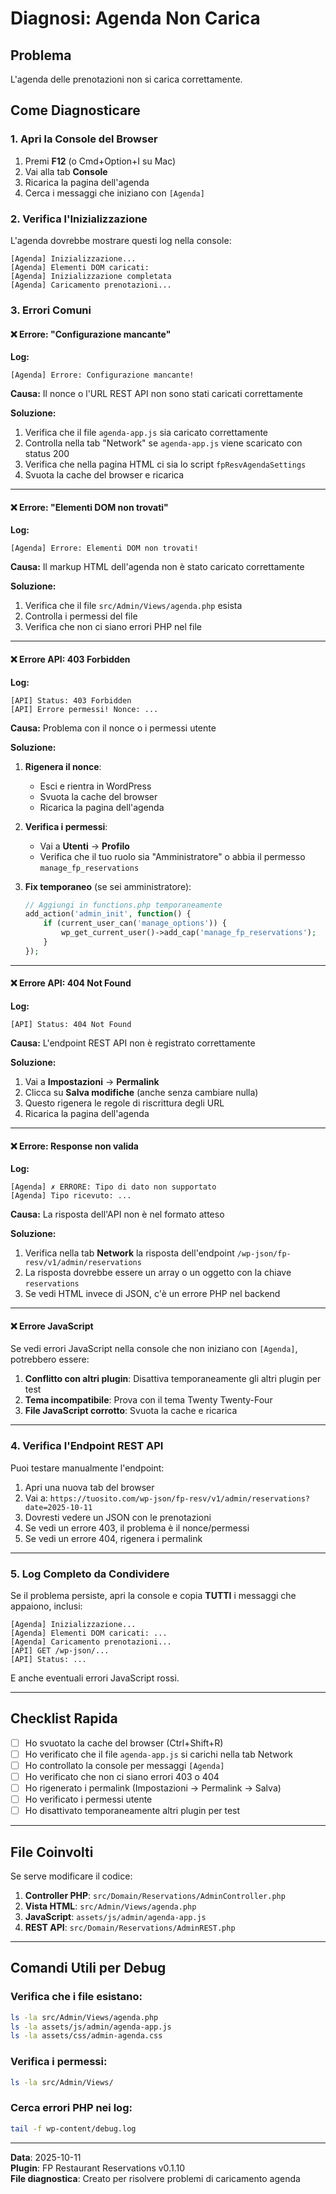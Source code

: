 # Diagnosi: Agenda Non Carica

## Problema
L'agenda delle prenotazioni non si carica correttamente.

## Come Diagnosticare

### 1. Apri la Console del Browser
1. Premi **F12** (o Cmd+Option+I su Mac)
2. Vai alla tab **Console**
3. Ricarica la pagina dell'agenda
4. Cerca i messaggi che iniziano con `[Agenda]`

### 2. Verifica l'Inizializzazione
L'agenda dovrebbe mostrare questi log nella console:

```
[Agenda] Inizializzazione...
[Agenda] Elementi DOM caricati:
[Agenda] Inizializzazione completata
[Agenda] Caricamento prenotazioni...
```

### 3. Errori Comuni

#### ❌ Errore: "Configurazione mancante"
**Log:**
```
[Agenda] Errore: Configurazione mancante!
```

**Causa:** Il nonce o l'URL REST API non sono stati caricati correttamente

**Soluzione:**
1. Verifica che il file `agenda-app.js` sia caricato correttamente
2. Controlla nella tab "Network" se `agenda-app.js` viene scaricato con status 200
3. Verifica che nella pagina HTML ci sia lo script `fpResvAgendaSettings`
4. Svuota la cache del browser e ricarica

---

#### ❌ Errore: "Elementi DOM non trovati"
**Log:**
```
[Agenda] Errore: Elementi DOM non trovati!
```

**Causa:** Il markup HTML dell'agenda non è stato caricato correttamente

**Soluzione:**
1. Verifica che il file `src/Admin/Views/agenda.php` esista
2. Controlla i permessi del file
3. Verifica che non ci siano errori PHP nel file

---

#### ❌ Errore API: 403 Forbidden
**Log:**
```
[API] Status: 403 Forbidden
[API] Errore permessi! Nonce: ...
```

**Causa:** Problema con il nonce o i permessi utente

**Soluzione:**
1. **Rigenera il nonce**:
   - Esci e rientra in WordPress
   - Svuota la cache del browser
   - Ricarica la pagina dell'agenda

2. **Verifica i permessi**:
   - Vai a **Utenti** → **Profilo**
   - Verifica che il tuo ruolo sia "Amministratore" o abbia il permesso `manage_fp_reservations`

3. **Fix temporaneo** (se sei amministratore):
   ```php
   // Aggiungi in functions.php temporaneamente
   add_action('admin_init', function() {
       if (current_user_can('manage_options')) {
           wp_get_current_user()->add_cap('manage_fp_reservations');
       }
   });
   ```

---

#### ❌ Errore API: 404 Not Found
**Log:**
```
[API] Status: 404 Not Found
```

**Causa:** L'endpoint REST API non è registrato correttamente

**Soluzione:**
1. Vai a **Impostazioni** → **Permalink**
2. Clicca su **Salva modifiche** (anche senza cambiare nulla)
3. Questo rigenera le regole di riscrittura degli URL
4. Ricarica la pagina dell'agenda

---

#### ❌ Errore: Response non valida
**Log:**
```
[Agenda] ✗ ERRORE: Tipo di dato non supportato
[Agenda] Tipo ricevuto: ...
```

**Causa:** La risposta dell'API non è nel formato atteso

**Soluzione:**
1. Verifica nella tab **Network** la risposta dell'endpoint `/wp-json/fp-resv/v1/admin/reservations`
2. La risposta dovrebbe essere un array o un oggetto con la chiave `reservations`
3. Se vedi HTML invece di JSON, c'è un errore PHP nel backend

---

#### ❌ Errore JavaScript
Se vedi errori JavaScript nella console che non iniziano con `[Agenda]`, potrebbero essere:

1. **Conflitto con altri plugin**: Disattiva temporaneamente gli altri plugin per test
2. **Tema incompatibile**: Prova con il tema Twenty Twenty-Four
3. **File JavaScript corrotto**: Svuota la cache e ricarica

---

### 4. Verifica l'Endpoint REST API

Puoi testare manualmente l'endpoint:

1. Apri una nuova tab del browser
2. Vai a: `https://tuosito.com/wp-json/fp-resv/v1/admin/reservations?date=2025-10-11`
3. Dovresti vedere un JSON con le prenotazioni
4. Se vedi un errore 403, il problema è il nonce/permessi
5. Se vedi un errore 404, rigenera i permalink

---

### 5. Log Completo da Condividere

Se il problema persiste, apri la console e copia **TUTTI** i messaggi che appaiono, inclusi:

```
[Agenda] Inizializzazione...
[Agenda] Elementi DOM caricati: ...
[Agenda] Caricamento prenotazioni...
[API] GET /wp-json/...
[API] Status: ...
```

E anche eventuali errori JavaScript rossi.

---

## Checklist Rapida

- [ ] Ho svuotato la cache del browser (Ctrl+Shift+R)
- [ ] Ho verificato che il file `agenda-app.js` si carichi nella tab Network
- [ ] Ho controllato la console per messaggi `[Agenda]`
- [ ] Ho verificato che non ci siano errori 403 o 404
- [ ] Ho rigenerato i permalink (Impostazioni → Permalink → Salva)
- [ ] Ho verificato i permessi utente
- [ ] Ho disattivato temporaneamente altri plugin per test

---

## File Coinvolti

Se serve modificare il codice:

1. **Controller PHP**: `src/Domain/Reservations/AdminController.php`
2. **Vista HTML**: `src/Admin/Views/agenda.php`
3. **JavaScript**: `assets/js/admin/agenda-app.js`
4. **REST API**: `src/Domain/Reservations/AdminREST.php`

---

## Comandi Utili per Debug

### Verifica che i file esistano:
```bash
ls -la src/Admin/Views/agenda.php
ls -la assets/js/admin/agenda-app.js
ls -la assets/css/admin-agenda.css
```

### Verifica i permessi:
```bash
ls -la src/Admin/Views/
```

### Cerca errori PHP nei log:
```bash
tail -f wp-content/debug.log
```

---

**Data**: 2025-10-11  
**Plugin**: FP Restaurant Reservations v0.1.10  
**File diagnostica**: Creato per risolvere problemi di caricamento agenda
